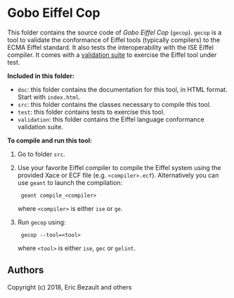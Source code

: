 # Gobo Eiffel Cop

This folder contains the source code of *Gobo Eiffel Cop*
(`gecop`). `gecop` is a tool to validate the conformance of
Eiffel tools (typically compilers) to the ECMA Eiffel standard.
It also tests the interoperability with the ISE Eiffel compiler.
It comes with a [validation suite](validation/Readme.md) to 
exercise the Eiffel tool under test.

**Included in this folder:**

* `doc`: this folder contains the documentation for this tool,
  in HTML format. Start with `index.html`.
* `src`: this folder contains the classes necessary to compile this tool.
* `test`: this folder contains tests to exercise this tool.
* `validation`: this folder contains the Eiffel language conformance
  validation suite.

**To compile and run this tool:**

1. Go to folder `src`.

2. Use your favorite Eiffel compiler to compile the Eiffel system using
   the provided Xace or ECF file (e.g. `<compiler>.ecf`). Alternatively
   you can use `geant` to launch the compilation:
   
        geant compile_<compiler>
       
    where `<compiler>` is either `ise` or `ge`.

3. Run `gecop` using:

        gecop --tool=<tool>

    where `<tool>` is either `ise`, `gec` or `gelint`.

## Authors

Copyright (c) 2018, Eric Bezault and others
